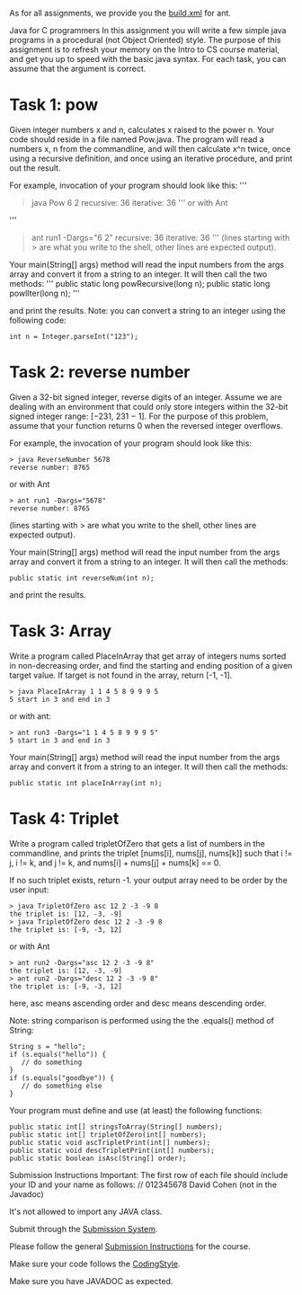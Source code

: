 As for all assignments, we provide you the [build.xml](https://github.com/HodyahAdler/-BIUoop2022summer/blob/main/ass1/build.xml) for ant.

Java for C programmers
In this assignment you will write a few simple java programs in a procedural (not Object Oriented) style. The purpose of this assignment is to refresh your memory on the Intro to CS course material, and get you up to speed with the basic java syntax. For each task, you can assume that the argument is correct.
# Task 1: pow
Given integer numbers x and n, calculates x raised to the power n.
Your code should reside in a file named Pow.java. The program will read a numbers x, n from the commandline, and will then calculate x^n twice, once using a recursive definition, and once using an iterative procedure, and print out the result.

For example, invocation of your program should look like this:
'''
> java Pow 6 2
recursive: 36
iterative: 36
'''
or with Ant

'''
> ant run1 -Dargs="6 2"
recursive: 36
iterative: 36
'''
(lines starting with > are what you write to the shell, other lines are expected output).

Your main(String[] args) method will read the input numbers from the args array and convert it from a string to an integer. It will then call the two methods:
'''
public static long powRecursive(long n);
public static long powlIter(long n);
'''

and print the results.
Note: you can convert a string to an integer using the following code:

`int n = Integer.parseInt("123");`

# Task 2: reverse number
Given a 32-bit signed integer, reverse digits of an integer.
Assume we are dealing with an environment that could only store integers within the 32-bit signed integer range: [−231, 231 − 1]. For the purpose of this problem, assume that your function returns 0 when the reversed integer overflows.

For example, the invocation of your program should look like this:

```
> java ReverseNumber 5678
reverse number: 8765
```

or with Ant

```
> ant run1 -Dargs="5678"
reverse number: 8765
```

(lines starting with > are what you write to the shell, other lines are expected output).

Your main(String[] args) method will read the input number from the args array and convert it from a string to an integer. It will then call the methods:

`public static int reverseNum(int n);`

and print the results.

# Task 3: Array
Write a program called PlaceInArray that get array of integers nums sorted in non-decreasing order, and find the starting and ending position of a given target value. If target is not found in the array, return [-1, -1].


```
> java PlaceInArray 1 1 4 5 8 9 9 9 5
5 start in 3 and end in 3
```

or with ant:

```
> ant run3 -Dargs="1 1 4 5 8 9 9 9 5" 
5 start in 3 and end in 3
```

Your main(String[] args) method will read the input number from the args array and convert it from a string to an integer. It will then call the methods:

`public static int placeInArray(int n);`

# Task 4: Triplet
Write a program called tripletOfZero that gets a list of numbers in the commandline, and prints the triplet [nums[i], nums[j], nums[k]] such that i != j, i != k, and j != k, and nums[i] + nums[j] + nums[k] == 0.

If no such triplet exists, return -1. your output array need to be order by the user input:

```
> java TripletOfZero asc 12 2 -3 -9 8
the triplet is: [12, -3, -9]
> java TripletOfZero desc 12 2 -3 -9 8
the triplet is: [-9, -3, 12]
```

or with Ant

```
> ant run2 -Dargs="asc 12 2 -3 -9 8"
the triplet is: [12, -3, -9]
> ant run2 -Dargs="desc 12 2 -3 -9 8"
the triplet is: [-9, -3, 12]
```


here, asc means ascending order and desc means descending order.

Note: string comparison is performed using the the .equals() method of String:

```
String s = "hello";
if (s.equals("hello")) {
   // do something
} 
if (s.equals("goodbye")) {
   // do something else
}
```

Your program must define and use (at least) the following functions:

```
public static int[] stringsToArray(String[] numbers);
public static int[] tripletOfZero(int[] numbers);
public static void ascTripletPrint(int[] numbers);
public static void descTripletPrint(int[] numbers);
public static boolean isAsc(String[] order);
```



Submission Instructions
Important: The first row of each file should include your ID and your name as follows: // 012345678 David Cohen (not in the Javadoc)

It's not allowed to import any JAVA class.

Submit through the [Submission System](http://submit.cs.biu.ac.il/).

Please follow the general [Submission Instructions](https://github.com/HodyahAdler/-BIUoop2022summer/wiki/Submission-Instructions) for the course.

Make sure your code follows the [CodingStyle](https://github.com/HodyahAdler/-BIUoop2022summer/wiki/CodingStyle).

Make sure you have JAVADOC as expected. 